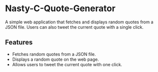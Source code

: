 # Nasty-C-Quote-Generator

A simple web application that fetches and displays random quotes from a JSON file. Users can also tweet the current quote with a single click.

## Features

- Fetches random quotes from a JSON file.
- Displays a random quote on the web page.
- Allows users to tweet the current quote with one click.


